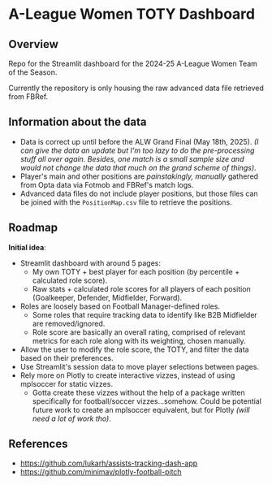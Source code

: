 # A-League Women TOTY Dashboard

## Overview

Repo for the Streamlit dashboard for the 2024-25 A-League Women Team of the Season.

Currently the repository is only housing the raw advanced data file retrieved from FBRef.

## Information about the data

- Data is correct up until before the ALW Grand Final (May 18th, 2025). _(I can give the data an update but I'm too lazy to do the pre-processing stuff all over again. Besides, one match is a small sample size and would not change the data that much on the grand scheme of things)_.
- Player's main and other positions are _painstakingly, manually_ gathered from Opta data via Fotmob and FBRef's match logs.
- Advanced data files do not include player positions, but those files can be joined with the `PositionMap.csv` file to retrieve the positions.

## Roadmap

**Initial idea**:

- Streamlit dashboard with around 5 pages:
  - My own TOTY + best player for each position (by percentile + calculated role score).
  - Raw stats + calculated role scores for all players of each position (Goalkeeper, Defender, Midfielder, Forward).
- Roles are loosely based on Football Manager-defined roles.
  - Some roles that require tracking data to identify like B2B Midfielder are removed/ignored.
  - Role score are basically an overall rating, comprised of relevant metrics for each role along with its weighting, chosen manually.
- Allow the user to modify the role score, the TOTY, and filter the data based on their preferences.
- Use Streamlit's session data to move player selections between pages.
- Rely more on Plotly to create interactive vizzes, instead of using mplsoccer for static vizzes.
  - Gotta create these vizzes without the help of a package written specifically for football/soccer vizzes...somehow. Could be potential future work to create an mplsoccer equivalent, but for Plotly _(will need a lot of work tho)_.

## References

- https://github.com/lukarh/assists-tracking-dash-app
- https://github.com/minimav/plotly-football-pitch
